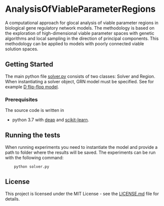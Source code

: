# AnalysisOfViableParameterRegions

A computational approach for glocal analysis of viable parameter regions in biological gene regulatory network models. The methodology is based on the exploration of high-dimensional viable parameter spaces with genetic algorithms and local sampling in the direction of principal components. This methodology can be applied to models with poorly connected viable solution spaces.   

## Getting Started

The main python file [solver.py](https://github.com/zigapusnik/AnalysisOfViableParameterRegions/blob/master/solver.py) consists of two classes: Solver and Region. When instantiating a solver object, GRN model must be specified. See for example [D flip-flop model](https://github.com/zigapusnik/AnalysisOfViableParameterRegions/blob/master/dFlipFlop.py).  

### Prerequisites

The source code is written in

* python 3.7 with [deap](https://deap.readthedocs.io/en/master/) and [scikit-learn](https://scikit-learn.org/stable/).

## Running the tests

When running experiments you need to instantiate the model and provide a path to folder where the results will be saved.
The experiments can be run with the following command:

```
	python solver.py 
```

## License

This project is licensed under the MIT License - see the [LICENSE.md](https://github.com/zigapusnik/AnalysisOfViableParameterRegions/blob/master/LICENSE) file for details.






